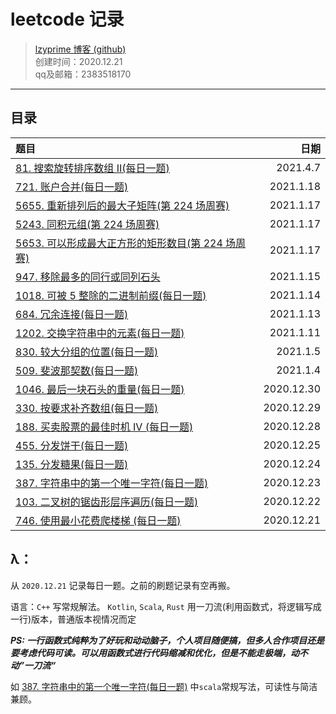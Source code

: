 # leetcode 记录

> [lzyprime 博客 (github)](https://lzyprime.github.io)   
> 创建时间：2020.12.21  
> qq及邮箱：2383518170  

---

## 目录

| 题目 | 日期 |
| :- | -: |
| [81. 搜索旋转排序数组 II(每日一题)](81_搜索旋转排序数组II.md)| 2021.4.7 |
| [721. 账户合并(每日一题)](721_账户合并.md) | 2021.1.18 |
| [5655. 重新排列后的最大子矩阵(第 224 场周赛)](5655_重新排列后的最大子矩阵.md) | 2021.1.17 |
| [5243. 同积元组(第 224 场周赛)](5243_同积元组.md) | 2021.1.17 |
| [5653. 可以形成最大正方形的矩形数目(第 224 场周赛)](5653_可以形成最大正方形的矩形数目.md) | 2021.1.17 |
| [947. 移除最多的同行或同列石头](947_移除最多的同行或同列石头.md) | 2021.1.15 |
| [1018. 可被 5 整除的二进制前缀(每日一题)](1018_可被5整除的二进制前缀.md) | 2021.1.14 |
| [684. 冗余连接(每日一题)](684_冗余连接.md) | 2021.1.13 |
| [1202. 交换字符串中的元素(每日一题)](1202_交换字符串中的元素.md) | 2021.1.11 |
| [830. 较大分组的位置(每日一题)](830_较大分组的位置.md) | 2021.1.5 |
| [509. 斐波那契数(每日一题)](509_斐波那契数.md) | 2021.1.4 |
| [1046. 最后一块石头的重量(每日一题)](1046_最后一块石头的重量.md) | 2020.12.30 |
| [330. 按要求补齐数组(每日一题)](330_按要求补齐数组.md) | 2020.12.29 |
| [188. 买卖股票的最佳时机 IV (每日一题)](188_买卖股票的最佳时机IV.md) | 2020.12.28 |
| [455. 分发饼干(每日一题)](455_分发饼干.md) | 2020.12.25 |
| [135. 分发糖果(每日一题)](135_分发糖果.md) | 2020.12.24 |
| [387. 字符串中的第一个唯一字符(每日一题)](387_字符串中的第一个唯一字符.md) | 2020.12.23 |
| [103. 二叉树的锯齿形层序遍历(每日一题)](103_二叉树的锯齿形层序遍历.md) | 2020.12.22 |
| [746. 使用最小花费爬楼梯 (每日一题)](746_使用最小花费爬楼梯.md) | 2020.12.21 |

## λ：

从 `2020.12.21` 记录每日一题。之前的刷题记录有空再搬。

语言：`C++` 写常规解法。 `Kotlin`, `Scala`, `Rust` 用一刀流(利用函数式，将逻辑写成一行)版本，普通版本视情况而定


***PS: 一行函数式纯粹为了好玩和动动脑子，个人项目随便搞，但多人合作项目还是要考虑代码可读。可以用函数式进行代码缩减和优化，但是不能走极端，动不动”一刀流“***

如 [387. 字符串中的第一个唯一字符(每日一题)](387_字符串中的第一个唯一字符.md) 中`scala`常规写法，可读性与简洁兼顾。
